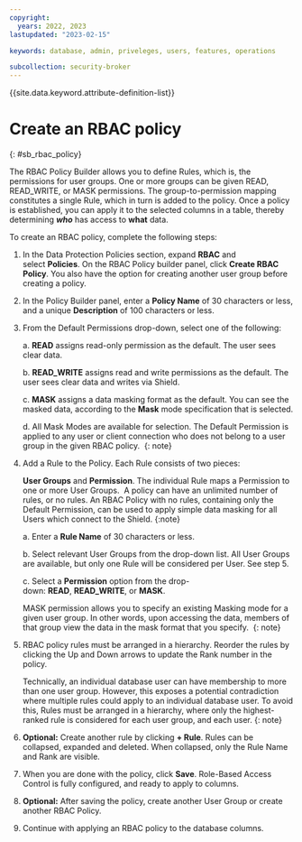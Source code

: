 ```yaml
---
copyright:
  years: 2022, 2023
lastupdated: "2023-02-15"

keywords: database, admin, priveleges, users, features, operations

subcollection: security-broker
---
```


{{site.data.keyword.attribute-definition-list}}

# Create an RBAC policy
{: #sb_rbac_policy}

The RBAC Policy Builder allows you to define Rules, which is, the permissions for user groups. One or more groups can be given READ, READ_WRITE, or MASK permissions. The group-to-permission mapping constitutes a single Rule, which in turn is added to the policy. Once a policy is established, you can apply it to the selected columns in a table, thereby determining ***who*** has access to **what** data.

To create an RBAC policy, complete the following steps:

1. In the Data Protection Policies section, expand **RBAC** and select **Policies**. On the RBAC Policy builder panel, click **Create RBAC Policy**. You also have the option for creating another user group before creating a policy.

2. In the Policy Builder panel, enter a **Policy Name** of 30 characters or less, and a unique **Description** of 100 characters or less.

3. From the Default Permissions drop-down, select one of the following:

   a. **READ** assigns read-only permission as the default. The user sees clear data.

   b. **READ_WRITE** assigns read and write permissions as the default. The user sees clear data and writes via Shield.

   c. **MASK** assigns a data masking format as the default. You can see the masked data, according to the **Mask** mode specification that is selected.

   d.  All Mask Modes are available for selection.
   The Default Permission is applied to any user or client connection who does not belong to a user group in the given RBAC policy. 
   {: note}

4. Add a Rule to the Policy. Each Rule consists of two pieces:

   **User Groups** and **Permission**. The individual Rule maps a Permission to one or more User Groups. 
   A policy can have an unlimited number of rules, or no rules. An RBAC Policy with no rules, containing only the Default Permission, can be used to apply simple data masking for all Users which connect to
   the Shield.
   {:note}

   a. Enter a **Rule Name** of 30 characters or less.

   b. Select relevant User Groups from the drop-down list. All User Groups are available, but only one Rule will be considered per User. See step 5. 

   c. Select a **Permission** option from the drop-down: **READ**, **READ_WRITE**, or **MASK**. 

   MASK permission allows you to specify an existing Masking mode for a given user group. In other words, upon accessing the data, members of that group view the data in the mask format that you specify. 
   {: note}

5. RBAC policy rules must be arranged in a hierarchy. Reorder the rules by clicking the Up and Down arrows to update the Rank number in the policy.

   Technically, an individual database user can have membership to more than one user group. However, this exposes a potential contradiction where multiple rules could apply to an individual database user. To avoid this, Rules must be arranged in a hierarchy, where only the highest-ranked rule is considered for each user group, and each user.
   {: note}

6. **Optional:** Create another rule by clicking **+ Rule**. Rules can be collapsed, expanded and deleted. When collapsed, only the Rule Name and Rank are visible.

7. When you are done with the policy, click **Save**. Role-Based Access Control is fully configured, and ready to apply to columns.

8. **Optional:** After saving the policy, create another User Group or create another RBAC Policy.

9. Continue with applying an RBAC policy to the database columns. 


